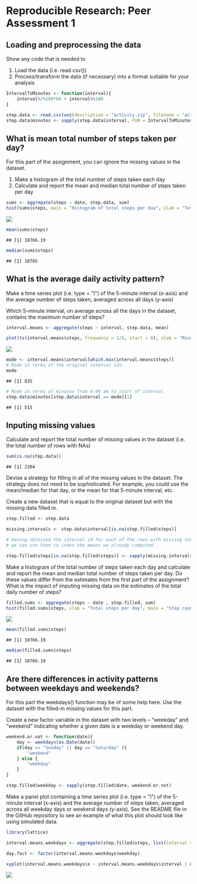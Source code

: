 # Reproducible Research: Peer Assessment 1


## Loading and preprocessing the data

Show any code that is needed to

1. Load the data (i.e. read.csv())
2. Process/transform the data (if necessary) into a format suitable for your analysis


```r
IntervalToMinutes <- function(interval){
    interval%/%100*60 + interval%%100
}

step.data <- read.csv(unz(description = "activity.zip", filename = "activity.csv"))
step.data$minutes <- sapply(step.data$interval, FUN = IntervalToMinutes)
```

## What is mean total number of steps taken per day?

For this part of the assignment, you can ignore the missing values in the dataset.

1. Make a histogram of the total number of steps taken each day
2. Calculate and report the mean and median total number of steps taken per day


```r
sums <- aggregate(steps ~ date, step.data, sum)
hist(sums$steps, main = "Histogram of total steps per day", xlab = "Total steps")
```

![](PA1_template_files/figure-html/unnamed-chunk-2-1.png) 

```r
mean(sums$steps)
```

```
## [1] 10766.19
```

```r
median(sums$steps)
```

```
## [1] 10765
```

## What is the average daily activity pattern?

Make a time series plot (i.e. type = "l") of the 5-minute interval (x-axis) and the average number of steps taken, averaged across all days (y-axis)

Which 5-minute interval, on average across all the days in the dataset, contains the maximum number of steps?


```r
interval.means <- aggregate(steps ~ interval, step.data, mean)

plot(ts(interval.means$steps, frequency = 1/5, start = 0), xlab = "Minutes from midnight", ylab = "Mean steps", main = "Mean steps per 5 minute interval")
```

![](PA1_template_files/figure-html/unnamed-chunk-3-1.png) 

```r
mode <- interval.means$interval[which.max(interval.means$steps)]
# Mode in terms of the original interval ids:
mode
```

```
## [1] 835
```

```r
# Mode in terms of minutes from 0:00 am to start of interval
step.data$minutes[step.data$interval == mode][1]
```

```
## [1] 515
```



## Inputing missing values

Calculate and report the total number of missing values in the dataset (i.e. the total number of rows with NAs)


```r
sum(is.na(step.data))
```

```
## [1] 2304
```

Devise a strategy for filling in all of the missing values in the dataset. The strategy does not need to be sophisticated. For example, you could use the mean/median for that day, or the mean for that 5-minute interval, etc.

Create a new dataset that is equal to the original dataset but with the missing data filled in.


```r
step.filled <- step.data

missing.intervals <- step.data$interval[is.na(step.filled$steps)]

# Having obtained the interval id for each of the rows with missing step data
# we can use them to index the means we already computed.

step.filled$steps[is.na(step.filled$steps)] <- sapply(missing.intervals, FUN = function(i) {interval.means$steps[interval.means$interval == i]})
```

Make a histogram of the total number of steps taken each day and calculate and report the mean and median total number of steps taken per day. Do these values differ from the estimates from the first part of the assignment? What is the impact of imputing missing data on the estimates of the total daily number of steps?


```r
filled.sums <- aggregate(steps ~ date , step.filled, sum)
hist(filled.sums$steps, xlab = "Total steps per day", main = "Step count histogram")
```

![](PA1_template_files/figure-html/unnamed-chunk-6-1.png) 

```r
mean(filled.sums$steps)
```

```
## [1] 10766.19
```

```r
median(filled.sums$steps)
```

```
## [1] 10766.19
```


## Are there differences in activity patterns between weekdays and weekends?

For this part the weekdays() function may be of some help here. Use the dataset with the filled-in missing values for this part.

Create a new factor variable in the dataset with two levels – “weekday” and “weekend” indicating whether a given date is a weekday or weekend day.


```r
weekend.or.not <- function(date){
    day <- weekdays(as.Date(date))
    if(day == "Sunday" || day == "Saturday" ){
        "weekend"
    } else {
        "weekday"
    }
}

step.filled$weekday <- sapply(step.filled$date, weekend.or.not)
```

Make a panel plot containing a time series plot (i.e. type = "l") of the 5-minute interval (x-axis) and the average number of steps taken, averaged across all weekday days or weekend days (y-axis). See the README file in the GitHub repository to see an example of what this plot should look like using simulated data.


```r
library(lattice)

interval.means.weekdays <- aggregate(step.filled$steps, list(interval = step.filled$minutes, weekday = step.filled$weekday), mean)

day.fact <- factor(interval.means.weekdays$weekday)

xyplot(interval.means.weekdays$x ~ interval.means.weekdays$interval | day.fact , type = "l", layout = c(1,2), xlab = "Minutes since midnight", ylab = "Mean steps")
```

![](PA1_template_files/figure-html/unnamed-chunk-8-1.png) 

